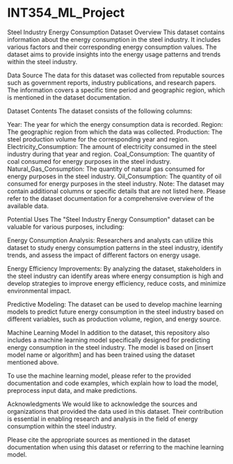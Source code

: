 # INT354_ML_Project
Steel Industry Energy Consumption Dataset
Overview
This dataset contains information about the energy consumption in the steel industry. It includes various factors and their corresponding energy consumption values. The dataset aims to provide insights into the energy usage patterns and trends within the steel industry.

Data Source
The data for this dataset was collected from reputable sources such as government reports, industry publications, and research papers. The information covers a specific time period and geographic region, which is mentioned in the dataset documentation.

Dataset Contents
The dataset consists of the following columns:

Year: The year for which the energy consumption data is recorded.
Region: The geographic region from which the data was collected.
Production: The steel production volume for the corresponding year and region.
Electricity_Consumption: The amount of electricity consumed in the steel industry during that year and region.
Coal_Consumption: The quantity of coal consumed for energy purposes in the steel industry.
Natural_Gas_Consumption: The quantity of natural gas consumed for energy purposes in the steel industry.
Oil_Consumption: The quantity of oil consumed for energy purposes in the steel industry.
Note: The dataset may contain additional columns or specific details that are not listed here. Please refer to the dataset documentation for a comprehensive overview of the available data.

Potential Uses
The "Steel Industry Energy Consumption" dataset can be valuable for various purposes, including:

Energy Consumption Analysis: Researchers and analysts can utilize this dataset to study energy consumption patterns in the steel industry, identify trends, and assess the impact of different factors on energy usage.

Energy Efficiency Improvements: By analyzing the dataset, stakeholders in the steel industry can identify areas where energy consumption is high and develop strategies to improve energy efficiency, reduce costs, and minimize environmental impact.

Predictive Modeling: The dataset can be used to develop machine learning models to predict future energy consumption in the steel industry based on different variables, such as production volume, region, and energy source.

Machine Learning Model
In addition to the dataset, this repository also includes a machine learning model specifically designed for predicting energy consumption in the steel industry. The model is based on [insert model name or algorithm] and has been trained using the dataset mentioned above.

To use the machine learning model, please refer to the provided documentation and code examples, which explain how to load the model, preprocess input data, and make predictions.

Acknowledgments
We would like to acknowledge the sources and organizations that provided the data used in this dataset. Their contribution is essential in enabling research and analysis in the field of energy consumption within the steel industry.

Please cite the appropriate sources as mentioned in the dataset documentation when using this dataset or referring to the machine learning model.
